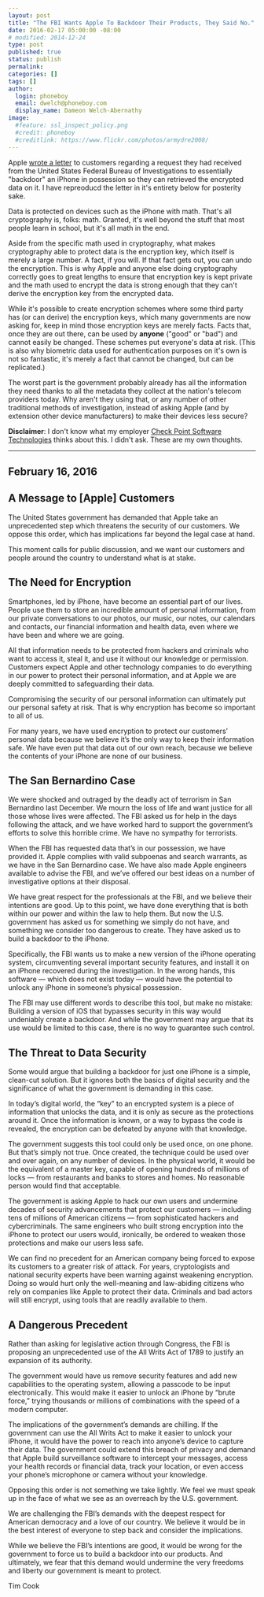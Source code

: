 ```yaml
---
layout: post
title: "The FBI Wants Apple To Backdoor Their Products, They Said No."
date: 2016-02-17 05:00:00 -08:00
# modified: 2014-12-24
type: post
published: true
status: publish
permalink: 
categories: []
tags: []
author:
  login: phoneboy
  email: dwelch@phoneboy.com
  display_name: Dameon Welch-Abernathy
image:
  #feature: ssl_inspect_policy.png
  #credit: phoneboy
  #creditlink: https://www.flickr.com/photos/armydre2008/
---
```

Apple [wrote a letter](http://www.apple.com/customer-letter/) to customers regarding a request they had received from the United States Federal Bureau of Investigations to essentially "backdoor" an iPhone in possession so they can retrieved the encrypted data on it. I have repreoducd the letter in it's entirety below for posterity sake.

Data is protected on devices such as the iPhone with math. That's all cryptography is, folks: math. Granted, it's well beyond the stuff that most people learn in school, but it's all math in the end.

Aside from the specific math used in cryptography, what makes cryptography able to protect data is the encryption key, which itself is merely a large number. A fact, if you will. If that fact gets out, you can undo the encryption. This is why Apple and anyone else doing cryptography correctly goes to great lengths to ensure that encryption key is kept private and the math used to encrypt the data is strong enough that they can't derive the encryption key from the encrypted data. 

While it's possible to create encryption schemes where some third party has (or can derive) the encryption keys, which many governments are now asking for, keep in mind those encryption keys are merely facts. Facts that, once they are out there, can be used by **anyone** ("good" or "bad") and cannot easily be changed. These schemes put everyone's data at risk. (This is also why biometric data used for authentication purposes on it's own is not so fantastic, it's merely a fact that cannot be changed, but can be replicated.) 

The worst part is the government probably already has all the information they need thanks to all the metadata they collect at the nation's telecom providers today. Why aren't they using that, or any number of other traditional methods of investigation, instead of asking Apple (and by extension other device manufacturers) to make their devices less secure? 

**Disclaimer**: I don't know what my employer [Check Point Software Technologies](https://www.checkpoint.com) thinks about this. I didn't ask. These are my own thoughts. 

--- 

## February 16, 2016

## A Message to [Apple] Customers
The United States government has demanded that Apple take an unprecedented step which threatens the security of our customers. We oppose this order, which has implications far beyond the legal case at hand. 

This moment calls for public discussion, and we want our customers and people around the country to understand what is at stake.

## The Need for Encryption
Smartphones, led by iPhone, have become an essential part of our lives. People use them to store an incredible amount of personal information, from our private conversations to our photos, our music, our notes, our calendars and contacts, our financial information and health data, even where we have been and where we are going.

All that information needs to be protected from hackers and criminals who want to access it, steal it, and use it without our knowledge or permission. Customers expect Apple and other technology companies to do everything in our power to protect their personal information, and at Apple we are deeply committed to safeguarding their data.

Compromising the security of our personal information can ultimately put our personal safety at risk. That is why encryption has become so important to all of us.

For many years, we have used encryption to protect our customers’ personal data because we believe it’s the only way to keep their information safe. We have even put that data out of our own reach, because we believe the contents of your iPhone are none of our business.

## The San Bernardino Case
We were shocked and outraged by the deadly act of terrorism in San Bernardino last December. We mourn the loss of life and want justice for all those whose lives were affected. The FBI asked us for help in the days following the attack, and we have worked hard to support the government’s efforts to solve this horrible crime. We have no sympathy for terrorists.

When the FBI has requested data that’s in our possession, we have provided it. Apple complies with valid subpoenas and search warrants, as we have in the San Bernardino case. We have also made Apple engineers available to advise the FBI, and we’ve offered our best ideas on a number of investigative options at their disposal.

We have great respect for the professionals at the FBI, and we believe their intentions are good. Up to this point, we have done everything that is both within our power and within the law to help them. But now the U.S. government has asked us for something we simply do not have, and something we consider too dangerous to create. They have asked us to build a backdoor to the iPhone.

Specifically, the FBI wants us to make a new version of the iPhone operating system, circumventing several important security features, and install it on an iPhone recovered during the investigation. In the wrong hands, this software — which does not exist today — would have the potential to unlock any iPhone in someone’s physical possession.

The FBI may use different words to describe this tool, but make no mistake: Building a version of iOS that bypasses security in this way would undeniably create a backdoor. And while the government may argue that its use would be limited to this case, there is no way to guarantee such control.

## The Threat to Data Security
Some would argue that building a backdoor for just one iPhone is a simple, clean-cut solution. But it ignores both the basics of digital security and the significance of what the government is demanding in this case.

In today’s digital world, the “key” to an encrypted system is a piece of information that unlocks the data, and it is only as secure as the protections around it. Once the information is known, or a way to bypass the code is revealed, the encryption can be defeated by anyone with that knowledge.

The government suggests this tool could only be used once, on one phone. But that’s simply not true. Once created, the technique could be used over and over again, on any number of devices. In the physical world, it would be the equivalent of a master key, capable of opening hundreds of millions of locks — from restaurants and banks to stores and homes. No reasonable person would find that acceptable.

The government is asking Apple to hack our own users and undermine decades of security advancements that protect our customers — including tens of millions of American citizens — from sophisticated hackers and cybercriminals. The same engineers who built strong encryption into the iPhone to protect our users would, ironically, be ordered to weaken those protections and make our users less safe.

We can find no precedent for an American company being forced to expose its customers to a greater risk of attack. For years, cryptologists and national security experts have been warning against weakening encryption. Doing so would hurt only the well-meaning and law-abiding citizens who rely on companies like Apple to protect their data. Criminals and bad actors will still encrypt, using tools that are readily available to them.

## A Dangerous Precedent
Rather than asking for legislative action through Congress, the FBI is proposing an unprecedented use of the All Writs Act of 1789 to justify an expansion of its authority.

The government would have us remove security features and add new capabilities to the operating system, allowing a passcode to be input electronically. This would make it easier to unlock an iPhone by “brute force,” trying thousands or millions of combinations with the speed of a modern computer.

The implications of the government’s demands are chilling. If the government can use the All Writs Act to make it easier to unlock your iPhone, it would have the power to reach into anyone’s device to capture their data. The government could extend this breach of privacy and demand that Apple build surveillance software to intercept your messages, access your health records or financial data, track your location, or even access your phone’s microphone or camera without your knowledge.

Opposing this order is not something we take lightly. We feel we must speak up in the face of what we see as an overreach by the U.S. government.

We are challenging the FBI’s demands with the deepest respect for American democracy and a love of our country. We believe it would be in the best interest of everyone to step back and consider the implications.

While we believe the FBI’s intentions are good, it would be wrong for the government to force us to build a backdoor into our products. And ultimately, we fear that this demand would undermine the very freedoms and liberty our government is meant to protect.

Tim Cook
